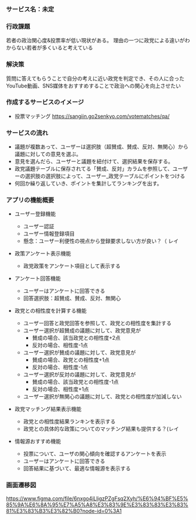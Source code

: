 ### サービス名：未定

### 行政課題
若者の政治関心度&投票率が低い現状がある。
理由の一つに政党による違いがわからない若者が多くいると考えている

### 解決策
質問に答えてもらうことで自分の考えに近い政党を判定でき、その人に合ったYouTube動画、SNS媒体をおすすめすることで政治への関心を向上させたい

### 作成するサービスのイメージ

- 投票マッチング https://sangiin.go2senkyo.com/votematches/qa/

### サービスの流れ

- 議題が複数あって、ユーザーは選択肢（超賛成、賛成、反対、無関心）から議題に対しての意見を選ぶ。
- 意見を選んだら、ユーザーと議題を紐付けて、選択結果を保存する。
- 政党議題テーブルに保存されてる「賛成、反対」カラムを参照して、ユーザーの選択肢の選択肢によって、ユーザー_政党テーブルにポイントをつける
- 何回か繰り返していき、ポイントを集計してランキングを出す。

### アプリの機能概要

- ユーザー登録機能
    - ユーザー認証
    - ユーザー情報登録項目
    - 懸念：ユーザー利便性の視点から登録要求しない方が良い？（ レイ
    
- 政策アンケート表示機能
    - 政党政策をアンケート項目として表示する
    
- アンケート回答機能
    - ユーザーはアンケートに回答できる
    - 回答選択肢：超賛成、賛成、反対、無関心
    
- 政党との相性度を計算する機能
    - ユーザー回答と政党回答を参照して、政党との相性度を集計する
    - ユーザー選択が超賛成の議題に対して、政党意見が
        - 賛成の場合、該当政党との相性度+2点
        - 反対の場合、相性度-1点
    - ユーザー選択が賛成の議題に対して、政党意見が
        - 賛成の場合、政党との相性度+1点
        - 反対の場合、相性度-1点
    - ユーザー選択が反対の議題に対して、政党意見が
        - 賛成の場合、該当政党との相性度-1点
        - 反対の場合、相性度+1点
    - ユーザー選択が無関心の議題に対して、政党との相性度が加減しない
    
- 政党マッチング結果表示機能
    - 政党との相性度結果ランキンを表示する
    - 政党との具体的な政策についてのマッチング結果も提供する？(レイ

- 情報源おすすめ機能
    - 投票について、ユーザの関心傾向を確認するアンケートを表示
    - ユーザーはアンケートに回答できる
    - 回答結果に基づいて、最適な情報源を表示する

### 画面遷移図
https://www.figma.com/file/6nxgo4iLligzPZgFsq2Xyh/%E6%94%BF%E5%85%9A%E6%8A%95%E7%A5%A8%E3%83%9E%E3%83%83%E3%83%81%E3%83%B3%E3%82%B0?node-id=0%3A1